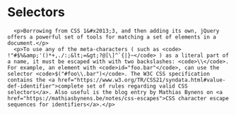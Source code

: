 # Selectors

      <p>Borrowing from CSS 1&#x2013;3, and then adding its own, jQuery offers a powerful set of tools for matching a set of elements in a document.</p>
      <p>To use any of the meta-characters ( such as <code> !"#$%&amp;'()*+,./:;&lt;=&gt;?@[\]^`{|}~</code> ) as a literal part of a name, it must be escaped with with two backslashes: <code>\\</code>. For example, an element with <code>id="foo.bar"</code>, can use the selector <code>$("#foo\\.bar")</code>. The W3C CSS specification contains the <a href="https://www.w3.org/TR/CSS21/syndata.html#value-def-identifier">complete set of rules regarding valid CSS selectors</a>. Also useful is the blog entry by Mathias Bynens on <a href="https://mathiasbynens.be/notes/css-escapes">CSS character escape sequences for identifiers</a>.</p>
    